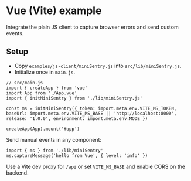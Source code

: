# Vue (Vite) example

Integrate the plain JS client to capture browser errors and send custom events.

## Setup

- Copy `examples/js-client/miniSentry.js` into `src/lib/miniSentry.js`.
- Initialize once in `main.js`.

```
// src/main.js
import { createApp } from 'vue'
import App from './App.vue'
import { initMiniSentry } from './lib/miniSentry.js'

const ms = initMiniSentry({ token: import.meta.env.VITE_MS_TOKEN, baseUrl: import.meta.env.VITE_MS_BASE || 'http://localhost:8000', release: '1.0.0', environment: import.meta.env.MODE })

createApp(App).mount('#app')
```

Send manual events in any component:

```
import { ms } from './lib/miniSentry'
ms.captureMessage('hello from Vue', { level: 'info' })
```

Use a Vite dev proxy for `/api` or set `VITE_MS_BASE` and enable CORS on the backend.

